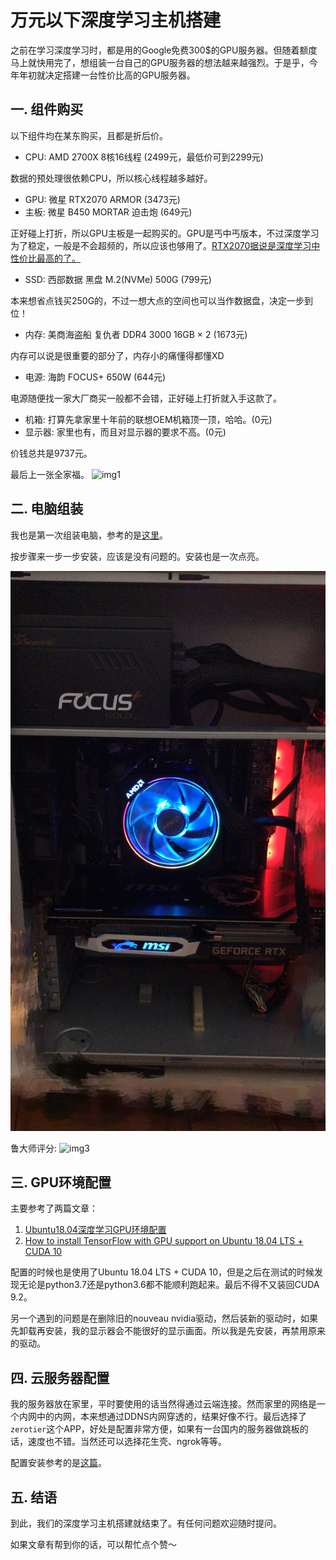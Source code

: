 # 万元以下深度学习主机搭建

之前在学习深度学习时，都是用的Google免费300$的GPU服务器。但随着额度马上就快用完了，想组装一台自己的GPU服务器的想法越来越强烈。于是乎，今年年初就决定搭建一台性价比高的GPU服务器。

## 一. 组件购买
以下组件均在某东购买，且都是折后价。

- CPU: AMD 2700X 8核16线程 (2499元，最低价可到2299元)

数据的预处理很依赖CPU，所以核心线程越多越好。

- GPU: 微星 RTX2070 ARMOR (3473元)
- 主板: 微星 B450 MORTAR 迫击炮 (649元)

正好碰上打折，所以GPU主板是一起购买的。GPU是丐中丐版本，不过深度学习为了稳定，一般是不会超频的，所以应该也够用了。[RTX2070据说是深度学习中性价比最高的了。](https://zhuanlan.zhihu.com/p/42749496)

- SSD: 西部数据 黑盘 M.2(NVMe) 500G (799元)

本来想省点钱买250G的，不过一想大点的空间也可以当作数据盘，决定一步到位！

- 内存: 美商海盗船 复仇者 DDR4 3000 16GB $\times$ 2 (1673元)

内存可以说是很重要的部分了，内存小的痛懂得都懂XD

- 电源: 海韵 FOCUS+ 650W (644元)

电源随便找一家大厂商买一般都不会错，正好碰上打折就入手这款了。

- 机箱: 打算先拿家里十年前的联想OEM机箱顶一顶，哈哈。(0元)
- 显示器: 家里也有，而且对显示器的要求不高。(0元)

价钱总共是9737元。

最后上一张全家福。
![img1](img1.jpeg)


## 二. 电脑组装
我也是第一次组装电脑，参考的是[这里](https://www.youtube.com/watch?v=IhX0fOUYd8Q)。

按步骤来一步一步安装，应该是没有问题的。安装也是一次点亮。

![img2](img2.jpeg)

鲁大师评分:
![img3](img3.jpeg)

## 三. GPU环境配置

主要参考了两篇文章：
1. [Ubuntu18.04深度学习GPU环境配置](https://blog.csdn.net/weixin_41863685/article/details/80303963)
2. [How to install TensorFlow with GPU support on Ubuntu 18.04 LTS + CUDA 10](https://medium.com/@cjanze/how-to-install-tensorflow-with-gpu-support-on-ubuntu-18-04-lts-with-cuda-10-nvidia-gpu-312a693744b5)

配置的时候也是使用了Ubuntu 18.04 LTS + CUDA 10，但是之后在测试的时候发现无论是python3.7还是python3.6都不能顺利跑起来。最后不得不又装回CUDA 9.2。

另一个遇到的问题是在删除旧的nouveau nvidia驱动，然后装新的驱动时，如果先卸载再安装，我的显示器会不能很好的显示画面。所以我是先安装，再禁用原来的驱动。

## 四. 云服务器配置

我的服务器放在家里，平时要使用的话当然得通过云端连接。然而家里的网络是一个内网中的内网，本来想通过DDNS内网穿透的，结果好像不行。最后选择了`zerotier`这个APP，好处是配置非常方便，如果有一台国内的服务器做跳板的话，速度也不错。当然还可以选择花生壳、ngrok等等。

配置安装参考的是[这篇](http://einverne.github.io/post/2018/06/zerotier.html)。

## 五. 结语

到此，我们的深度学习主机搭建就结束了。有任何问题欢迎随时提问。

如果文章有帮到你的话，可以帮忙点个赞～





